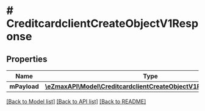 # # CreditcardclientCreateObjectV1Response

## Properties

Name | Type | Description | Notes
------------ | ------------- | ------------- | -------------
**mPayload** | [**\eZmaxAPI\Model\CreditcardclientCreateObjectV1ResponseMPayload**](CreditcardclientCreateObjectV1ResponseMPayload.md) |  |

[[Back to Model list]](../../README.md#models) [[Back to API list]](../../README.md#endpoints) [[Back to README]](../../README.md)
